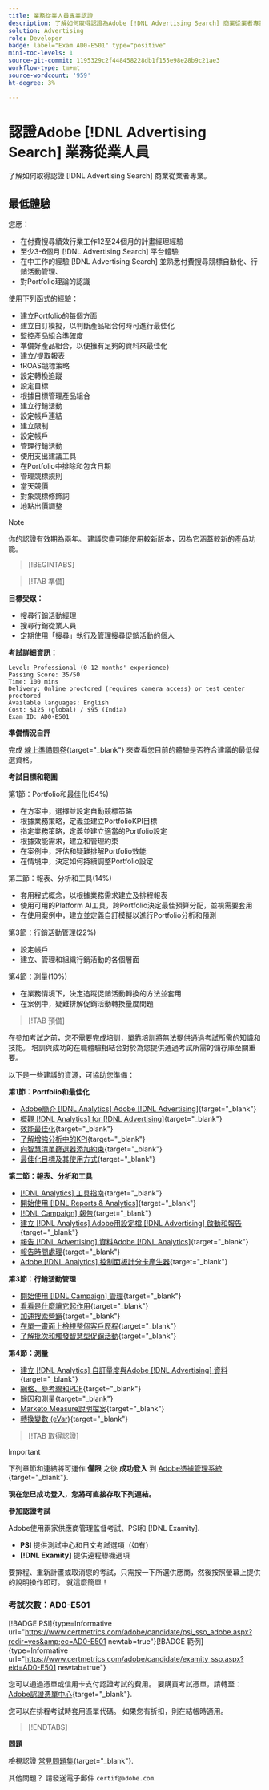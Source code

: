 ```yaml
---
title: 業務從業人員專業認證
description: 了解如何取得認證為Adobe [!DNL Advertising Search] 商業從業者專業。
solution: Advertising
role: Developer
badge: label="Exam AD0-E501" type="positive"
mini-toc-levels: 1
source-git-commit: 1195329c2f448458228db1f155e98e28b9c21ae3
workflow-type: tm+mt
source-wordcount: '959'
ht-degree: 3%

---
```


# 認證Adobe [!DNL Advertising Search] 業務從業人員

了解如何取得認證 [!DNL Advertising Search] 商業從業者專業。

## 最低體驗

您應：

* 在付費搜尋績效行業工作12至24個月的計畫經理經驗
* 至少3-6個月 [!DNL Advertising Search] 平台體驗
* 在中工作的經驗 [!DNL Advertising Search] 並熟悉付費搜尋競標自動化、行銷活動管理、
* 對Portfolio理論的認識

使用下列函式的經驗：

* 建立Portfolio的每個方面
* 建立自訂模擬，以判斷產品組合何時可進行最佳化
* 監控產品組合準確度
* 準備好產品組合，以便擁有足夠的資料來最佳化
* 建立/提取報表
* tROAS競標策略
* 設定轉換追蹤
* 設定目標
* 根據目標管理產品組合
* 建立行銷活動
* 設定帳戶連結
* 建立限制
* 設定帳戶
* 管理行銷活動
* 使用支出建議工具
* 在Portfolio中排除和包含日期
* 管理競標規則
* 當天競價
* 對象競標修飾詞
* 地點出價調整

>[!NOTE]
>
>你的認證有效期為兩年。 建議您盡可能使用較新版本，因為它涵蓋較新的產品功能。

>[!BEGINTABS]

>[!TAB 準備]

**目標受眾：**

* 搜尋行銷活動經理
* 搜尋行銷從業人員
* 定期使用「搜尋」執行及管理搜尋促銷活動的個人

**考試詳細資訊：**

```
Level: Professional (0-12 months' experience)
Passing Score: 35/50
Time: 100 mins
Delivery: Online proctored (requires camera access) or test center proctored
Available languages: English
Cost: $125 (global) / $95 (India)
Exam ID: AD0-E501
```

**準備情況自評**

完成 [線上準備問卷](https://scorpion.caveon.com/launchpad/ad-q-e407-readiness-questionnaire-for-adobe-target-architect-master-exam-copy-2yfz3t/ad-q-e501-readiness-questionnaire-for-adobe-advertising-cloud-search-business-practitioner-professional-exam){target="_blank"} 來查看您目前的體驗是否符合建議的最低候選資格。

**考試目標和範圍**

第1節：Portfolio和最佳化(54%)

* 在方案中，選擇並設定自動競標策略
* 根據業務策略，定義並建立PortfolioKPI目標
* 指定業務策略，定義並建立適當的Portfolio設定
* 根據效能需求，建立和管理約束
* 在案例中，評估和疑難排解Portfolio效能
* 在情境中，決定如何持續調整Portfolio設定

第二節：報表、分析和工具(14%)

* 套用程式概念，以根據業務需求建立及排程報表
* 使用可用的Platform AI工具，跨Portfolio決定最佳預算分配，並視需要套用
* 在使用案例中，建立並定義自訂模擬以進行Portfolio分析和預測

第3節：行銷活動管理(22%)

* 設定帳戶
* 建立、管理和組織行銷活動的各個層面

第4節：測量(10%)

* 在業務情境下，決定追蹤促銷活動轉換的方法並套用
* 在案例中，疑難排解促銷活動轉換量度問題

>[!TAB 預備]

在參加考試之前，您不需要完成培訓，單靠培訓將無法提供通過考試所需的知識和技能。 培訓與成功的在職體驗相結合對於為您提供通過考試所需的儲存庫至關重要。

以下是一些建議的資源，可協助您準備：

**第1節：Portfolio和最佳化**

* [Adobe簡介 [!DNL Analytics] Adobe [!DNL Advertising]](https://experienceleague.adobe.com/docs/advertising-cloud-learn/tutorials/analytics/intro-a4adc.html?lang=en){target="_blank"}
* [概觀 [!DNL Analytics] for [!DNL Advertising]](https://experienceleague.adobe.com/docs/advertising-cloud/integrations/analytics/overview.html?lang=en){target="_blank"}
* [效能最佳化](https://business.adobe.com/in/products/advertising/performance-optimization.html){target="_blank"}
* [了解增強分析中的KPI](https://experienceleague.adobe.com/docs/workfront-learn/tutorials-workfront/reporting/enhanced-analytics/10-kpis-overview.html){target="_blank"}
* [向智慧清單篩選器添加約束](https://experienceleague.adobe.com/docs/marketo/using/product-docs/core-marketo-concepts/smart-lists-and-static-lists/using-smart-lists/add-a-constraint-to-a-smart-list-filter.html?lang=en){target="_blank"}
* [最佳化目標及其使用方式](https://experienceleague.adobe.com/docs/advertising-cloud/dsp/optimization/optimization-goals.html?lang=en){target="_blank"}

**第二節：報表、分析和工具**

* [[!DNL Analytics] 工具指南](https://experienceleague.adobe.com/docs/analytics/analyze/home.html?lang=zh-Hant){target="_blank"}
* [開始使用 [!DNL Reports & Analytics]](https://experienceleague.adobe.com/docs/analytics/analyze/reports-analytics/getting-started.html?lang=en){target="_blank"}
* [[!DNL Campaign] 報告](https://business.adobe.com/in/products/campaign/campaign-reporting.html){target="_blank"}
* [建立 [!DNL Analytics] Adobe用設定檔 [!DNL Advertising] 啟動和報告](https://experienceleague.adobe.com/docs/advertising-cloud-learn/tutorials/analytics/analytics-profiles-a4adc.html?lang=en){target="_blank"}
* [報告 [!DNL Advertising] 資料Adobe [!DNL Analytics]](https://experienceleague.adobe.com/docs/analytics/integration/advertising-analytics/advertising-analytics-workflow/aa-report-ad-data-an.html?lang=en){target="_blank"}
* [報告時間處理](https://experienceleague.adobe.com/docs/analytics/components/virtual-report-suites/vrs-report-time-processing.html?lang=zh-Hant){target="_blank"}
* [Adobe [!DNL Analytics] 控制面板計分卡產生器](https://experienceleague.adobe.com/docs/analytics-learn/tutorials/additional-tools/analytics-dashboards/adobe-analytics-dashboards-scorecard-builder.html?lang=en){target="_blank"}

**第3節：行銷活動管理**

* [開始使用 [!DNL Campaign] 管理](https://experienceleague.adobe.com/docs/campaign-standard/using/administrating/get-started-campaign-administration.html?lang=en){target="_blank"}
* [看看是什麼讓它起作用](https://business.adobe.com/in/products/campaign/campaign-management.html){target="_blank"}
* [加速搜索營銷](https://www.adobe.com/content/dam/www/us/en/avstg/search-marketing-management/pdfs/Adobe_Advertising_Cloud_Search_Marketing_Tips_and_Tricks_Sheet.pdf){target="_blank"}
* [在單一畫面上檢視整個客戶歷程](https://business.adobe.com/in/products/campaign/adobe-campaign.html){target="_blank"}
* [了解批次和觸發智慧型促銷活動](https://experienceleague.adobe.com/docs/marketo/using/product-docs/core-marketo-concepts/smart-campaigns/creating-a-smart-campaign/understanding-batch-and-trigger-smart-campaigns.html?lang=en){target="_blank"}

**第4節：測量**

* [建立 [!DNL Analytics] 自訂量度與Adobe [!DNL Advertising] 資料](https://experienceleague.adobe.com/docs/advertising-cloud-learn/tutorials/analytics/analytics-custom-metrics-a4adc.html?lang=en){target="_blank"}
* [網格、參考線和PDF](https://helpx.adobe.com/in/acrobat/using/grids-guides-measurements-pdfs.html){target="_blank"}
* [歸因和測量](https://business.adobe.com/in/products/advertising/attribution-measurement.html){target="_blank"}
* [Marketo Measure說明檔案](https://experienceleague.adobe.com/docs/marketo-measure/using/home.html?lang=en){target="_blank"}
* [轉換變數 (eVar)](https://experienceleague.adobe.com/docs/analytics/admin/admin-tools/manage-report-suites/edit-report-suite/conversion-variables/conversion-var-admin.html?lang=en){target="_blank"}

>[!TAB 取得認證]

>[!IMPORTANT]
>
>下列章節和連結將可運作 **僅限**  之後 **成功登入** 到 [Adobe憑據管理系統](http://www.certmetrics.com/adobe){target="_blank"}.

**現在您已成功登入，您將可直接存取下列連結。**

**參加認證考試**

Adobe使用兩家供應商管理監督考試、PSI和 [!DNL Examity].

* **PSI** 提供測試中心和日文考試選項（如有）
* **[!DNL Examity]** 提供遠程聯機選項

要排程、重新計畫或取消您的考試，只需按一下所選供應商，然後按照螢幕上提供的說明操作即可。 就這麼簡單！

### 考試次數：AD0-E501

[!BADGE PSI]{type=Informative url="https://www.certmetrics.com/adobe/candidate/psi_sso_adobe.aspx?redir=yes&amp;ec=AD0-E501 newtab=true"}[!BADGE 範例]{type=Informative url="https://www.certmetrics.com/adobe/candidate/examity_sso.aspx?eid=AD0-E501 newtab=true"}

您可以通過憑單或信用卡支付認證考試的費用。 要購買考試憑單，請轉至： [Adobe認證憑單中心](https://market.xvoucher.com/adobe/global){target="_blank"}.

您可以在排程考試時套用憑單代碼。 如果您有折扣，則在結帳時適用。

>[!ENDTABS]

**問題**

檢視認證 [常見問題集](https://experienceleague.adobe.com/docs/certification/certification/faq.html?lang=en){target="_blank"}.

其他問題？ 請發送電子郵件 `certif@adobe.com`.
